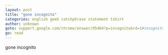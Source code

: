 ```yaml
---
layout: post
title: "gone incognito"
categories: english geek catchphrase statement tshirt
author: unknown
goto: support.google.com/chrome/answer/95464?p=incognito&rd=1#incognito
go: read
---
```

gone incognito
